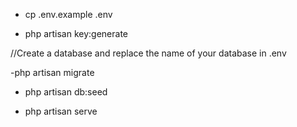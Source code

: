 - cp .env.example .env

- php artisan key:generate

//Create a database and replace the name of your database in .env

-php artisan migrate

- php artisan db:seed

- php artisan serve
